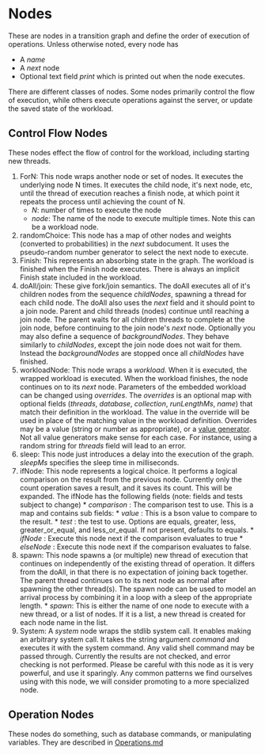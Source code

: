 Nodes
=====

These are nodes in a transition graph and define the order of
execution of operations. Unless otherwise noted, every node has

* A _name_
* A _next_ node
* Optional text field _print_ which is printed out when the node executes.

There are different classes of nodes. Some nodes primarily control the
flow of execution, while others execute operations against the server,
or update the saved state of the workload.

Control Flow Nodes
------------------

These nodes effect the flow of control for the workload, including
starting new threads.

1. ForN: This node wraps another node or set of nodes. It executes the
   underlying node N times. It executes the child node, it's next node,
   etc, until the thread of execution reaches a finish node, at which
   point it repeats the process until achieving the count of N.
   * _N_: number of times to execute the node
   * _node_: The name of the node to execute multiple times. Note this can be a
      workload node.
2. randomChoice: This node has a map of other nodes and weights
   (converted to probabilities) in the _next_ subdocument. It uses the
   pseudo-random number generator to select the next node to execute.
3. Finish: This represents an absorbing state in the graph. The
   workload is finished when the Finish node executes. There is always
   an implicit Finish state included in the workload.
4. doAll/join: These give fork/join semantics. The doAll executes all
   of it's children nodes from the sequence _childNodes_, spawning a
   thread for each child node. The doAll also uses the _next_ field
   and it should point to a join node. Parent and child threads
   (nodes) continue until reaching a
   join node. The parent waits for all children threads to complete at the
   join node, before continuing to the join node's _next_
   node. Optionally you may also define a sequence of
   _backgroundNodes_. They behave similarly to _childNodes_, except
   the join node does not wait for them. Instead the _backgroundNodes_
   are stopped once all _childNodes_ have finished.
5. workloadNode: This node wraps a _workload_. When it is executed,
   the wrapped workload is executed. When the workload finishes, the
   node continues on to its _next_ node. Parameters of the embedded
   workload can be changed using _overrides_. The _overrides_ is an optional map
   with optional fields (_threads_, _database_, _collection_,
   _runLengthMs_, _name_) that match their definition in the
   workload. The value in the override will be used in place of the
   matching value in the workload definition. Overrides may be a value
   (string or number as appropriate), or a
   [value generator](Values.md). Not all value generators make sense
   for each case. For instance, using a random string for _threads_
   field will lead to an error.
6. sleep: This node just introduces a delay into the execution of the
   graph. _sleepMs_ specifies the sleep time in milliseconds.
7. ifNode: This node represents a logical choice. It performs a
   logical comparison on the result from the previous node. Currently
   only the count operation saves a result, and it saves its
   count. This will be expanded. The ifNode has the following fields (note:
   fields and tests subject to change)
       * _comparison_ : The comparison test to use. This is a map and
         contains sub fields:
         * _value_ : This is a bson value to compare to the result.
         * _test_ : the test to use. Options are equals, greater,
           less, greater\_or\_equal, and less\_or\_equal. If not
           present, defaults to equals.
       * _ifNode_ : Execute this node next if the comparison evaluates
         to true
       * _elseNode_ : Execute this node next if the comparison evaluates to false.
8. spawn: This node spawns a (or multiple) new thread of execution
   that continues on independently of the existing thread of
   operation. It differs from the doAll, in that there is no
   expectation of joining back together. The parent thread continues
   on to its next node as normal after spawning the other
   thread(s). The spawn node can be used to model an arrival process
   by combining it in a loop with a sleep of the appropriate length.
       * _spawn_: This is either the name of one node to execute with
         a new thread, or a list of nodes. If it is a list, a new
         thread is created for each node name in the list.
9. System: A _system_ node wraps the stdlib system call. It enables
   making an arbitrary system call. It takes the string argument
   _command_ and executes it with the system command. Any valid shell
   command may be passed through. Currently the results are not
   checked, and error checking is not performed. Please be careful
   with this node as it is very powerful, and use it sparingly. Any
   common patterns we find ourselves using with this node, we will
   consider promoting to a more specialized node.

Operation Nodes
---------------

These nodes do something, such as database commands, or manipulating
variables. They are described in [Operations.md](Operations.md)
